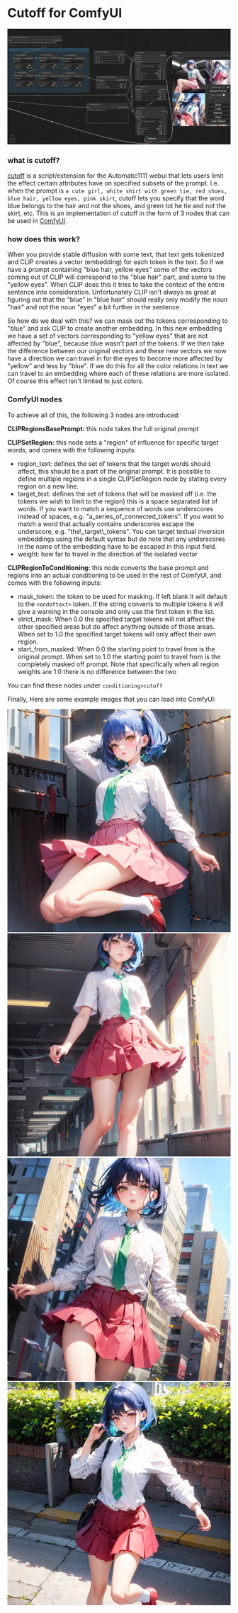 # Cutoff for ComfyUI

![screenshot of workflow](https://github.com/BlenderNeko/ComfyUI_Cutoff/blob/master/examples/screenshot.png)

### what is cutoff?

[cutoff](https://github.com/hnmr293/sd-webui-cutoff) is a script/extension for the Automatic1111 webui that lets users limit the effect certain attributes have on specified subsets of the prompt. I.e. when the prompt is `a cute girl, white shirt with green tie, red shoes, blue hair, yellow eyes, pink skirt`, cutoff lets you specify that the word blue belongs to the hair and not the shoes, and green tot he tie and not the skirt, etc. This is an implementation of cutoff in the form of 3 nodes that can be used in [ComfyUI](https://github.com/comfyanonymous/ComfyUI).

### how does this work?

When you provide stable diffusion with some text, that text gets tokenized and CLIP creates a vector (embedding) for each token in the text. So if we have a prompt containing "blue hair, yellow eyes" some of the vectors coming out of CLIP will correspond to the "blue hair" part, and some to the "yellow eyes". When CLIP does this it tries to take the context of the entire sentence into consideration. Unfortunately CLIP isn't always as great at figuring out that the "blue" in "blue hair" should really only modify the noun "hair" and not the noun "eyes" a bit further in the sentence.

So how do we deal with this? we can mask out the tokens corresponding to "blue" and ask CLIP to create another embedding. In this new embedding we have a set of vectors corresponding to "yellow eyes" that are not affected by "blue", because blue wasn't part of the tokens. If we then take the difference between our original vectors and  these new vectors we now have a direction we can travel in for the eyes to become more affected by "yellow" and less by "blue". If we do this for all the color relations in text we can travel to an embedding where each of these relations are more isolated. Of course this effect isn't limited to just colors.

### ComfyUI nodes
To achieve all of this, the following 3 nodes are introduced:

**CLIPRegionsBasePrompt:** this node takes the full original prompt

**CLIPSetRegion:** this node sets a "region" of influence for specific target words, and comes with the following inputs:
- region\_text: defines the set of tokens that the target words should affect, this should be a part of the original prompt. It is possible to define multiple regions in a single CLIPSetRegion node by stating every region on a new line.
- target\_text: defines the set of tokens that will be masked off (i.e. the tokens we wish to limit to the region) this is a space separated list of words. If you want to match a sequence of words use underscores instead of spaces, e.g. "a\_series\_of\_connected\_tokens". If you want to match a word that actually contains underscores escape the underscore, e.g. "the\\_target\\_tokens". You can target textual inversion embeddings using the default syntax but do note that any underscores in the name of the embedding have to be escaped in this input field.
- weight: how far to travel in the direction of the isolated vector 

**CLIPRegionToConditioning:** this node converts the base prompt and regions into an actual conditioning to be used in the rest of ComfyUI, and comes with the following inputs:
- mask\_token: the token to be used for masking. If left blank it will default to the `<endoftext>` token. If the string converts to multiple tokens it will give a warning in the console and only use the first token in the list.
- strict_mask: When 0.0 the specified target tokens will not affect the other specified areas but do affect anything outside of those areas. When set to 1.0 the specified target tokens will only affect their own region.
- start\_from\_masked: When 0.0 the starting point to travel from is the original prompt. When set to 1.0 the starting point to travel from is the completely masked off prompt. Note that specifically when all region weights are 1.0 there is no difference between the two

You can find these nodes under `conditioning>cutoff`

Finally, Here are some example images that you can load into ComfyUI:

![first example generation of a cute girl, white shirt with green tie, red shoes, blue hair, yellow eyes, pink skirt using cutoff](https://github.com/BlenderNeko/ComfyUI_Cutoff/blob/master/examples/ComfyUI_00671_.png)
![first example generation of a cute girl, white shirt with green tie, red shoes, blue hair, yellow eyes, pink skirt using cutoff](https://github.com/BlenderNeko/ComfyUI_Cutoff/blob/master/examples/ComfyUI_00672_.png)
![first example generation of a cute girl, white shirt with green tie, red shoes, blue hair, yellow eyes, pink skirt using cutoff](https://github.com/BlenderNeko/ComfyUI_Cutoff/blob/master/examples/ComfyUI_00673_.png)
![first example generation of a cute girl, white shirt with green tie, red shoes, blue hair, yellow eyes, pink skirt using cutoff](https://github.com/BlenderNeko/ComfyUI_Cutoff/blob/master/examples/ComfyUI_00674_.png)